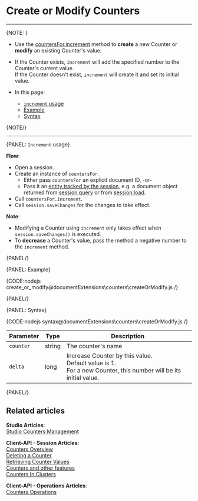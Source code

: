 # Create or Modify Counters
---

{NOTE: }

* Use the [countersFor.increment](../../document-extensions/counters/overview#counter-methods-and-the--object) method to **create** a new Counter or **modify** an existing Counter's value.  

*  If the Counter exists, `increment` will add the specified number to the Counter's current value.  
   If the Counter doesn't exist, `increment` will create it and set its initial value.  

* In this page:
  - [`increment` usage](../../document-extensions/counters/create-or-modify#increment-usage)
  - [Example](../../document-extensions/counters/create-or-modify#example)
  - [Syntax](../../document-extensions/counters/create-or-modify#syntax)

{NOTE/}

---

{PANEL: `Increment` usage}

 __Flow__:  

* Open a session.  
* Create an instance of `countersFor`.  
    * Either pass `countersFor` an explicit document ID, -or-  
    * Pass it an [entity tracked by the session](../../client-api/session/loading-entities), 
      e.g. a document object returned from [session.query](../../client-api/session/querying/how-to-query) or from [session.load](../../client-api/session/loading-entities#load).  
* Call `countersFor.increment`.
* Call `session.saveChanges` for the changes to take effect.  

__Note__:

* Modifying a Counter using `increment` only takes effect when `session.saveChanges()` is executed.  
* To __decrease__ a Counter's value, pass the method a negative number to the `increment` method.  

{PANEL/}

{PANEL: Example}

{CODE:nodejs create_or_modify@documentExtensions\counters\createOrModify.js /}

{PANEL/}

{PANEL: Syntax}

{CODE:nodejs syntax@documentExtensions\counters\createOrModify.js /}

| Parameter     | Type    | Description                                                                                                          |
|---------------|---------|----------------------------------------------------------------------------------------------------------------------|
| `counter`     | string  | The counter's name                                                                                                   |
| `delta`       | long    | Increase Counter by this value.<br>Default value is 1.<br>For a new Counter, this number will be its initial value. |

{PANEL/}

## Related articles

**Studio Articles**:  
[Studio Counters Management](../../studio/database/document-extensions/counters#counters)  

**Client-API - Session Articles**:  
[Counters Overview](../../document-extensions/counters/overview)  
[Deleting a Counter](../../document-extensions/counters/delete)  
[Retrieving Counter Values](../../document-extensions/counters/retrieve-counter-values)  
[Counters and other features](../../document-extensions/counters/counters-and-other-features)  
[Counters In Clusters](../../document-extensions/counters/counters-in-clusters)  

**Client-API - Operations Articles**:  
[Counters Operations](../../client-api/operations/counters/get-counters#operations--counters--how-to-get-counters)  
